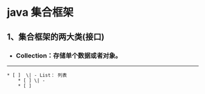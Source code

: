 # **java 集合框架**

## 1、集合框架的两大类\(接口\)

* ### Collection：存储单个数据或者对象。

---

    * [ ]  \| - List： 列表
        * [ ] \| - 
        * [ ] 


